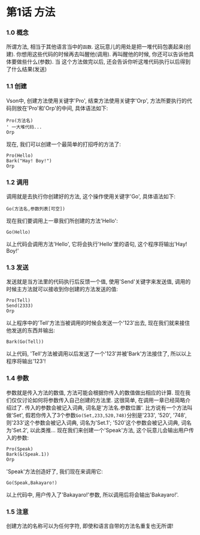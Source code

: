 # 第1话 方法

### 1.0 概念
所谓方法, 相当于其他语言当中的`函数`. 这玩意儿的用处是把一堆代码包裹起来(创建). 你想用这些代码的时候再去叫醒他(调用). 再叫醒他的时候, 你还可以告诉他具体要做些什么(参数). 当
这个方法做完以后, 还会告诉你听这堆代码执行以后得到了什么结果(发送)

### 1.1 创建
Vson中, 创建方法使用关键字'Pro', 结束方法使用关键字'Orp', 方法所要执行的代码则放在'Pro'和'Orp'的中间, 具体语法如下:
```
Pro(方法名)
' 一大堆代码...
Orp
```
现在, 我们可以创建一个最简单的打招呼的方法了:
```
Pro(Hello)
Bark("Hay! Boy!")
Orp
```

### 1.2 调用
调用就是去执行你创建好的方法, 这个操作使用关键字'Go', 具体语法如下:
```
Go(方法名,参数列表[可空])
```
现在我们要调用上一章我们所创建的方法'Hello':
```
Go(Hello)
```
以上代码会调用方法'Hello', 它将会执行'Hello'里的语句, 这个程序将输出'Hay! Boy!'

### 1.3 发送
发送就是当方法里的代码执行后反馈一个值, 使用'Send'关键字来发送值, 调用的时候主方法就可以接收到你创建的方法发送的值:
```
Pro(Tell)
Send(2333)
Orp
```
以上程序中的'Tell'方法当被调用的时候会发送一个'123'出去, 现在我们就来接住他发送的东西并输出:
```
Bark(Go(Tell))
```
以上代码, 'Tell'方法被调用以后发送了一个'123'并被'Bark'方法接住了, 所以以上程序将输出'123'!

### 1.4 参数
参数就是传入方法的数值, 方法可能会根据你传入的数值做出相应的计算. 现在我们仅仅讨论如何将参数传入自己创建的方法里. 
这很简单, 在调用一章已经简略介绍过了. 传入的参数会被记入词典, 词名是'方法名.参数位置'. 比方说有一个方法叫做'Set', 假若你传入了3个参数`Go(Set,233,520,748)`分别是'233', '520', '748', 则'233'这个参数会被记入词典, 词名为'Set.1'; '520'这个参数会被记入词典, 词名为'Set.2', 以此类推... 现在我们来创建一个'Speak'方法, 这个玩意儿会输出用户传入的参数:
```
Pro(Speak)
Bark(&(Speak.1))
Orp
```
'Speak'方法创造好了, 我们现在来调用它:
```
Go(Speak,Bakayaro!)
```
以上代码中, 用户传入了'Bakayaro!'参数, 所以调用后将会输出'Bakayaro!'.

### 1.5 注意
创建方法的名称可以为任何字符, 即使和语言自带的方法名重复也无所谓!
